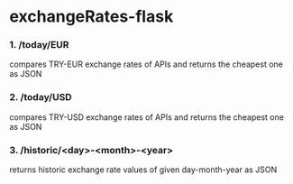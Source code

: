 # exchangeRates-flask

### 1. /today/EUR
  compares TRY-EUR exchange rates of APIs and returns the cheapest one as JSON
  
### 2. /today/USD
  compares TRY-USD exchange rates of APIs and returns the cheapest one as JSON

### 3. /historic/\<day>-\<month>-\<year>
  returns historic exchange rate values of given day-month-year as JSON
